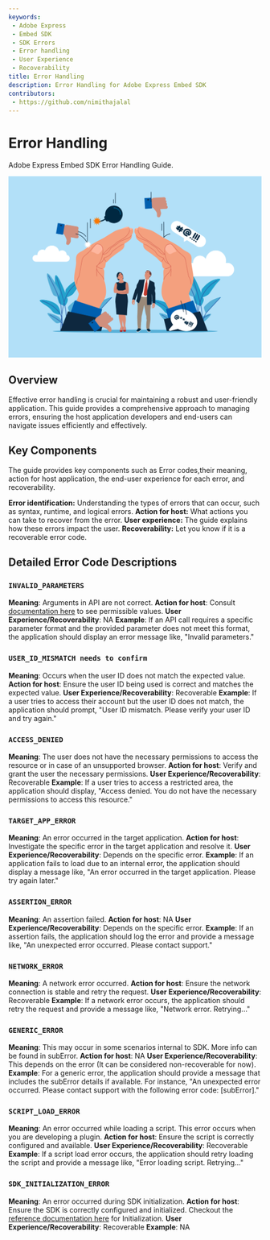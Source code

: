 ```yaml
---
keywords:
 - Adobe Express
 - Embed SDK
 - SDK Errors
 - Error handling
 - User Experience
 - Recoverability
title: Error Handling
description: Error Handling for Adobe Express Embed SDK
contributors:
 - https://github.com/nimithajalal
---
```


# Error Handling

Adobe Express Embed SDK Error Handling Guide.

![Error handling hero image](./img/error_handling_hero.png)

## Overview

Effective error handling is crucial for maintaining a robust and user-friendly application. This guide provides a comprehensive approach to managing errors, ensuring the host application developers and end-users can navigate issues efficiently and effectively.

## Key Components

The guide provides key components such as Error codes,their meaning,  action for host application, the end-user experience for each error, and recoverability.

**Error identification:** Understanding the types of errors that can occur, such as syntax, runtime, and logical errors.
**Action for host:** What actions you can take to recover from the error.
**User experience:** The guide explains how these errors impact the user.
**Recoverability:** Let you know if it is a recoverable error code.

## Detailed Error Code Descriptions

### `INVALID_PARAMETERS`

**Meaning**: Arguments in API are not correct.
**Action for host**: Consult [documentation here](../../reference/index.md) to see permissible values.
**User Experience/Recoverability**: NA
**Example**: If an API call requires a specific parameter format and the provided parameter does not meet this format, the application should display an error message like, "Invalid parameters."

### `USER_ID_MISMATCH needs to confirm`

**Meaning**: Occurs when the user ID does not match the expected value.
**Action for host**: Ensure the user ID being used is correct and matches the expected value.
**User Experience/Recoverability**: Recoverable
**Example**: If a user tries to access their account but the user ID does not match, the application should prompt, "User ID mismatch. Please verify your user ID and try again."

### `ACCESS_DENIED`

**Meaning**: The user does not have the necessary permissions to access the resource or in case of an unsupported browser.
**Action for host**: Verify and grant the user the necessary permissions.
**User Experience/Recoverability**: Recoverable
**Example**: If a user tries to access a restricted area, the application should display, "Access denied. You do not have the necessary permissions to access this resource."


### `TARGET_APP_ERROR`

**Meaning**: An error occurred in the target application.
**Action for host**: Investigate the specific error in the target application and resolve it.
**User Experience/Recoverability**: Depends on the specific error.
**Example**: If an application fails to load due to an internal error, the application should display a message like, "An error occurred in the target application. Please try again later."

### `ASSERTION_ERROR`

**Meaning**: An assertion failed.
**Action for host**: NA
**User Experience/Recoverability**: Depends on the specific error.
**Example**: If an assertion fails, the application should log the error and provide a message like, "An unexpected error occurred. Please contact support."


### `NETWORK_ERROR`

**Meaning**: A network error occurred.
**Action for host**: Ensure the network connection is stable and retry the request.
**User Experience/Recoverability**: Recoverable
**Example**: If a network error occurs, the application should retry the request and provide a message like, "Network error. Retrying..."


### `GENERIC_ERROR`

**Meaning**: This may occur in some scenarios internal to SDK. More info can be found in subError.
**Action for host**: NA
**User Experience/Recoverability**: This depends on the error (It can be considered non-recoverable for now).
**Example**: For a generic error, the application should provide a message that includes the subError details if available. For instance, "An unexpected error occurred. Please contact support with the following error code: [subError]."

### `SCRIPT_LOAD_ERROR`

**Meaning**: An error occurred while loading a script. This error occurs when you are developing a plugin.
**Action for host**: Ensure the script is correctly configured and available.
**User Experience/Recoverability**: Recoverable
**Example**: If a script load error occurs, the application should retry loading the script and provide a message like, "Error loading script. Retrying..."

### `SDK_INITIALIZATION_ERROR`

**Meaning**: An error occurred during SDK initialization.
**Action for host**: Ensure the SDK is correctly configured and initialized. Checkout the [reference documentation here](../../reference/initialize/index.md) for Initialization.
**User Experience/Recoverability**: Recoverable
**Example**: NA
